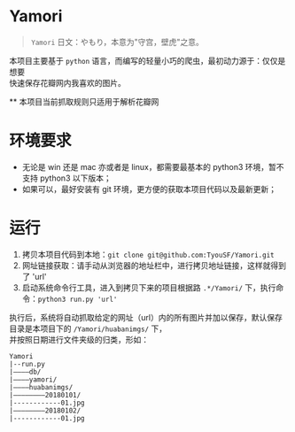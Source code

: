 # Yamori

> `Yamori` 日文：やもり，本意为"守宫，壁虎"之意。

本项目主要基于 `python` 语言，而编写的轻量小巧的爬虫，最初动力源于：仅仅是想要<br>
快速保存花瓣网内我喜欢的图片。

** 本项目当前抓取规则只适用于解析花瓣网

# 环境要求

- 无论是 win 还是 mac 亦或者是 linux，都需要最基本的 python3 环境，暂不支持 python3 以下版本；
- 如果可以，最好安装有 git 环境，更方便的获取本项目代码以及最新更新；

# 运行

1. 拷贝本项目代码到本地：`git clone git@github.com:TyouSF/Yamori.git`
2. 网址链接获取：请手动从浏览器的地址栏中，进行拷贝地址链接，这样就得到了 'url'
3. 启动系统命令行工具，进入到拷贝下来的项目根据路 `.*/Yamori/` 下，执行命令：`python3 run.py 'url'`

执行后，系统将自动抓取给定的网址（url）内的所有图片并加以保存，默认保存目录是本项目下的 `/Yamori/huabanimgs/` 下，<br>
并按照日期进行文件夹级的归类，形如：

```
Yamori
|--run.py
|————db/
|————yamori/
|————huabanimgs/
|————————20180101/
|------------01.jpg
|————————20180102/
|------------01.jpg
```
